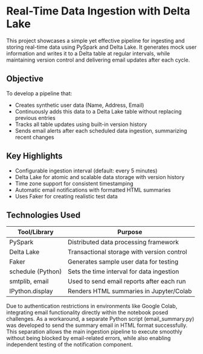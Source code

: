 # Real-Time Data Ingestion with Delta Lake

This project showcases a simple yet effective pipeline for ingesting and storing real-time data using PySpark and Delta Lake. It generates mock user information and writes it to a Delta table at regular intervals, while maintaining version control and delivering email updates after each cycle.

## Objective

To develop a pipeline that:
- Creates synthetic user data (Name, Address, Email)
- Continuously adds this data to a Delta Lake table without replacing previous entries
- Tracks all table updates using built-in version history
- Sends email alerts after each scheduled data ingestion, summarizing recent changes

## Key Highlights

- Configurable ingestion interval (default: every 5 minutes)
- Delta Lake for atomic and scalable data storage with version history
- Time zone support for consistent timestamping
- Automatic email notifications with formatted HTML summaries
- Uses Faker for creating realistic test data

## Technologies Used

| Tool/Library       | Purpose                                     |
|--------------------|---------------------------------------------|
| PySpark            | Distributed data processing framework       |
| Delta Lake         | Transactional storage with version control  |
| Faker              | Generates sample user data for testing      |
| schedule (Python)  | Sets the time interval for data ingestion   |
| smtplib, email     | Used to send email reports after each run   |
| IPython.display    | Renders HTML summaries in Jupyter/Colab     |

Due to authentication restrictions in environments like Google Colab, integrating email functionality directly within the notebook posed challenges.
As a workaround, a separate Python script (email_summary.py) was developed to send the summary email in HTML format successfully.
This separation allows the main ingestion pipeline to execute smoothly without being blocked by email-related errors, while also enabling independent testing of the notification component.


